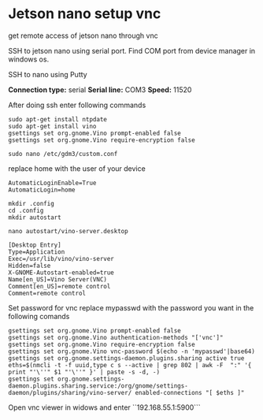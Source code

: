 # Jetson nano setup vnc
get remote access of jetson nano through vnc

SSH to jetson nano using serial port.
Find COM port from device manager in windows os.


SSH to nano using Putty

**Connection type:** serial
**Serial line:** COM3
**Speed:**       11520

After doing ssh enter following commands

```
sudo apt-get install ntpdate
sudo apt-get install vino
gsettings set org.gnome.Vino prompt-enabled false
gsettings set org.gnome.Vino require-encryption false
```

```
sudo nano /etc/gdm3/custom.conf
```
replace home with the user of your device
```
AutomaticLoginEnable=True
AutomaticLogin=home
```

```
mkdir .config
cd .config
mkdir autostart

nano autostart/vino-server.desktop
```

```
[Desktop Entry]
Type=Application
Exec=/usr/lib/vino/vino-server
Hidden=false
X-GNOME-Autostart-enabled=true
Name[en_US]=Vino Server(VNC)
Comment[en_US]=remote control
Comment=remote control
```

Set password for vnc
replace mypasswd with the password you want in the following comands 

```
gsettings set org.gnome.Vino prompt-enabled false
gsettings set org.gnome.Vino authentication-methods "['vnc']"
gsettings set org.gnome.Vino require-encryption false
gsettings set org.gnome.Vino vnc-password $(echo -n 'mypasswd'|base64)
gsettings set org.gnome.settings-daemon.plugins.sharing active true
eths=$(nmcli -t -f uuid,type c s --active | grep 802 | awk -F  ":" '{ print "'\''" $1 "'\''" }' | paste -s -d, -)
gsettings set org.gnome.settings-daemon.plugins.sharing.service:/org/gnome/settings-daemon/plugins/sharing/vino-server/ enabled-connections "[ $eths ]"
```

Open vnc viewer in widows and enter
``192.168.55.1:5900```

